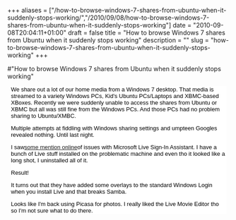 +++
aliases = ["/how-to-browse-windows-7-shares-from-ubuntu-when-it-suddenly-stops-working/","/2010/09/08/how-to-browse-windows-7-shares-from-ubuntu-when-it-suddenly-stops-working"]
date = "2010-09-08T20:04:11+01:00"
draft = false
title = "How to browse Windows 7 shares from Ubuntu when it suddenly stops working"
description = ""
slug = "how-to-browse-windows-7-shares-from-ubuntu-when-it-suddenly-stops-working"
+++

#"How to browse Windows 7 shares from Ubuntu when it suddenly stops working"


 <div style="color: rgb(0, 0, 0); font-family: Arial, Helvetica, sans-serif; font-size: 13px; margin-top: 8px; margin-right: 8px; margin-bottom: 8px; margin-left: 8px; background-color: rgb(255, 255, 255);"> <p>We share out a lot of our home media from a Windows 7 desktop. That media is streamed to a variety Windows PCs, Kid&#39;s Ubuntu PCs/Laptops and XBMC-based XBoxes. Recently we were suddenly unable to access the shares from Ubuntu or XBMC but all was still fine from the Windows PCs. And those PCs had no problem sharing to Ubuntu/XMBC.</p> <p>Multiple attempts at fiddling with Windows sharing settings and umpteen Googles revealed nothing. Until last night.</p><p>I saw<a href="http://social.technet.microsoft.com/Forums/en/w7itpronetworking/thread/9c6f1d74-f7f0-4503-94fa-0d79a5597527">some mention online</a>of issues with Microsoft Live Sign-In Assistant. I have a bunch of Live stuff installed on the problematic machine and even tho it looked like a long shot, I uninstalled all of it.</p> <p>Result!</p><p>It turns out that they have added some overlays to the standard Windows Login when you install Live and that breaks Samba.</p><p>Looks like I&#39;m back using Picasa for photos. I really liked the Live Movie Editor tho so I&#39;m not sure what to do there.</p> <p /></div>
 